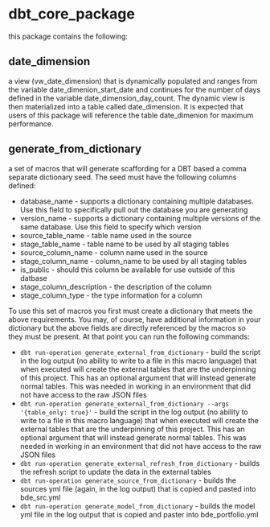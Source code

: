 # dbt_core_package
this package contains the following:

## date_dimension 
a view (vw_date_dimension) that is dynamically populated and ranges from the variable date_dimenion_start_date and continues for the number of days defined in the variable date_dimension_day_count. The dynamic view is then materialized into a table called date_dimension. It is expected that users of this package will reference the table date_dimenion for maximum performance.

## generate_from_dictionary
a set of macros that will generate scaffording for a DBT based a comma separate dictionary seed. The seed must have the following columns defined:
* database_name - supports a dictionary containing multiple databases. Use this field to specifically pull out the database you are generating
* version_name - supports a dictionary containing multiple versions of the same database. Use this field to specify which version
* source_table_name - table name used in the source
* stage_table_name - table name to be used by all staging tables
* source_column_name - column name used in the source
* stage_column_name - column_name to be used by all staging tables
* is_public - should this column be available for use outside of this datbase
* stage_column_description - the description of the column
* stage_column_type - the type information for a column

To use this set of macros you first must create a dictionary that meets the above requirements. You may, of course, have additional information in your dictionary but the above fields are directly referenced by the macros so they must be present. At that point you can run the following commands:

* `dbt run-operation generate_external_from_dictionary` - build the script in the log output (no ability to write to a file in this macro language) that when executed will create the external tables that are the underpinning of this project. This has an optional argument that will instead generate normal tables. This was needed in working in an environment that did not have access to the raw JSON files
* `dbt run-operation generate_external_from_dictionary --args '{table_only: true}'` - build the script in the log output (no ability to write to a file in this macro language) that when executed will create the external tables that are the underpinning of this project. This has an optional argument that will instead generate normal tables. This was needed in working in an environment that did not have access to the raw JSON files
* `dbt run-operation generate_external_refresh_from_dictionary` - builds the refresh script to update the data in the external tables
* `dbt run-operation generate_source_from_dictionary` - builds the sources yml file (again, in the log output) that is copied and pasted into bde_src.yml
* `dbt run-operation generate_model_from_dictionary` - builds the model yml file in the log output that is copied and paster into bde_portfolio.yml
